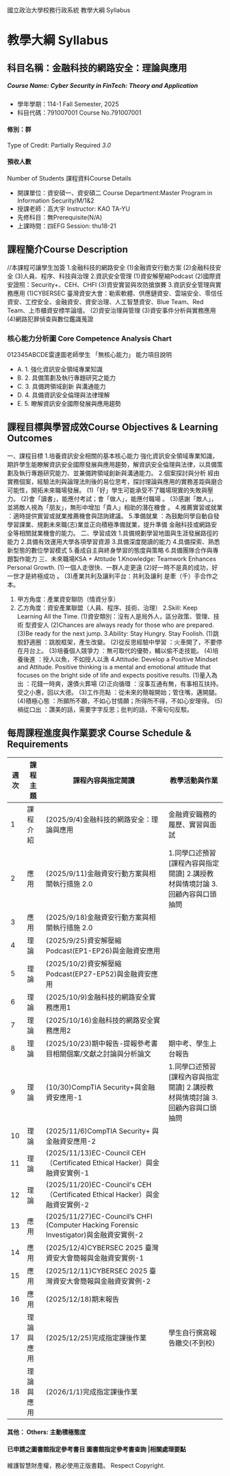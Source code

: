 國立政治大學校務行政系統 教學大綱 Syllabus
# 教學大綱 Syllabus
##  科目名稱：金融科技的網路安全：理論與應用
#####  Course Name: Cyber Security in FinTech: Theory and Application
  * 學年學期：114-1 Fall Semester, 2025 
  * 科目代碼：791007001 Course No.791007001
#### 修別：群
Type of Credit: Partially Required 
_3.0_
#### 預收人數
Number of Students
課程資料Course Details
  * 開課單位：資安碩一、資安碩二 Course Department:Master Program in Information Security/M/1&2 
  * 授課老師：高大宇 Instructor: KAO TA-YU 
  * 先修科目：無Prerequisite(N/A)
  * 上課時間：四EFG Session: thu18-21
##  課程簡介Course Description
//本課程可讓學生加簽
1.金融科技的網路安全
(1)金融資安行動方案
(2)金融科技安全
(3)人員、程序、科技與治理
2.資訊安全管理
(1)資安解壓縮Podcast 
(2)國際資安證照：Security+、CEH、CHFI
(3)資安實習與攻防搶旗賽
3.資訊安全管理與實務應用
(1)CYBERSEC 臺灣資安大會：勒索軟體、供應鏈資安、雲端安全、零信任資安、工控安全、金融資安、資安治理、人工智慧資安、Blue Team、Red Team、上市櫃資安標竿論壇。
(2)資安治理與管理
(3)資安事件分析與實務應用
(4)網路犯罪偵查與數位鑑識蒐證
###  核心能力分析圖 Core Competence Analysis Chart
012345ABCDE雷達圖老師學生
「無核心能力」 
能力項目說明
  * A. 1. 強化資訊安全領域專業知識
  * B. 2. 具備策劃及執行專題研究之能力
  * C. 3. 具備跨領域創新 與溝通能力
  * D. 4. 具備資訊安全倫理與法律理解
  * E. 5. 瞭解資訊安全國際發展與應用趨勢
##  課程目標與學習成效Course Objectives & Learning Outcomes 
一、課程目標
1.培養資訊安全相關的基本核心能力
強化資訊安全領域專業知識，期許學生能瞭解資訊安全國際發展與應用趨勢，解資訊安全倫理與法律，以具備策劃及執行專題研究能力、並兼備跨領域創新與溝通能力。
2.個案探討與分析
經由實務個案，經驗法則與論理法則後的易位思考，探討理論與應用的實務差距與磨合可能性，開拓未來職場發展。
(1)「好」學生可能承受不了職場現實的失敗與壓力。
(2)會「讀書」，能應付考試；會「做人」，能應付職場 。
(3)感謝「敵人」，並將敵人視為「朋友」，無形中增加「貴人」相助的潛在機會 。
4.推薦實習或就業 ：適時提供實習或就業推薦機會與諮詢建議。
5.準備就業 ：為鼓勵同學自動自發學習課業、規劃未來職(志)業並正向積極準備就業，提升準備
金融科技或網路安全等相關就業機會的能力。
二、學習成效
1.具備規劃學習地圖與生涯發展路徑的能力
2.具備有效運用大學各項學習資源 
3.具備深度閱讀的能力
4.具備探索、熟悉新型態的數位學習模式
5.養成自主與終身學習的態度與策略
6.具備團隊合作與專題製作能力
三、未來職場KSA + Attitude
1.Knowledge: Teamwork Enhances Personal Growth.
(1)一個人走很快、一群人走更遠
(2)好一時不是真的成功，好一世才是終極成功 。
(3)產業共利及讓利平台：共利及讓利 是牽（千）手合作之本。
  1. 甲方角度：產業資安聯防（情資分享）
  2. 乙方角度：資安產業聯盟（人員、程序、技術、治理）
2.Skill: Keep Learning All the Time.
(1)資安類別：沒有人是局外人，區分政策、管理、技術 型資安人
(2)Chances are always ready for those who are prepared. 
(3)Be ready for the next jump.
3.Ability: Stay Hungry. Stay Foolish.
(1)跳脫舒適圈 ：跳脫框架，產生改變。
(2)從反思經驗中學習 ：火車開了，不要停在月台上。
(3)培養個人競爭力 ：無可取代的優勢，輔以偷不走技能。
(4)培養後進 ：授人以魚，不如授人以漁
4.Attitude: Develop a Positive Mindset and Attitude.
Positive thinking is a mental and emotional attitude that focuses on the bright side of life and expects positive results.
(1)量入為出 ：花錢一時爽，還債火葬場
(2)正向循環 ：沒事互通有無，有事相互扶持。受之小惠，回以大德。
(3)工作亮點 ：從未來的簡報開始；管住嘴，邁開腿。
(4)積極心態 ：所願所不願，不如心甘情願；所得所不得，不如心安理得。
(5)禍從口出 ：讚美的話，需要字字反思；批判的話，不需句句反駁。
##  每周課程進度與作業要求 Course Schedule & Requirements
週次 |  課程主題 |  課程內容與指定閱讀 |  教學活動與作業  
---|---|---|---  
1 |  課程 介紹 |  (2025/9/4)金融科技的網路安全：理論與應用 |  金融資安職務的履歷、實習與面試  
2 |  應用 |  (2025/9/11)金融資安行動方案與相關執行措施 2.0 |  1.同學口述預習[課程內容與指定閱讀] 2.講授教材與情境討論 3.回顧內容與口頭抽問  
3 |  應用 | (2025/9/18)金融資安行動方案與相關執行措施 2.0  
4 |  理論 |  (2025/9/25)資安解壓縮Podcast(EP1-EP26)與金融資安應用  
5 |  理論 | (2025/10/2)資安解壓縮Podcast(EP27-EP52)與金融資安應用  
6 |  理論 | (2025/10/9)金融科技的網路安全實務應用1  
7 |  理論 | (2025/10/16)金融科技的網路安全實務應用2  
8 |  理論 |  (2025/10/23)期中報告-提報參考書目相關個案/文獻之討論與分析論文 |  期中考、學生上台報告  
9 |  理論 |  (10/30)CompTIA Security+與金融資安應用-1 |  1.同學口述預習[課程內容與指定閱讀] 2.講授教材與情境討論 3.回顧內容與口頭抽問  
10 |  理論 |  (2025/11/6)CompTIA Security+ 與金融資安應用-2  
11 |  理論 | (2025/11/13)EC-Council CEH（Certificated Ethical Hacker）與金融資安實例-1  
12 |  理論 | (2025/11/20)EC-Council's CEH（Certificated Ethical Hacker）與金融資安實例-2  
13 |  應用 | (2025/11/27)EC-Council’s CHFI (Computer Hacking Forensic Investigator)與金融資安實例-2  
14 |  應用 |  (2025/12/4)CYBERSEC 2025 臺灣資安大會簡報與金融資安實例-1  
15 |  應用 |  (2025/12/11)CYBERSEC 2025 臺灣資安大會簡報與金融資安實例-2  
16 |  應用 |  (2025/12/18)期末報告  
17 |  理論與應用 | (2025/12/25)完成指定課後作業 | 學生自行撰寫報告繳交(不到校)  
18 |  理 論 與應 用 |  (2026/1/1)完成指定課後作業  
####  其他： Others: 主動積極態度 
####  已申請之圖書館指定參考書目  圖書館指定參考書查詢 |相關處理要點
維護智慧財產權，務必使用正版書籍。 Respect Copyright.